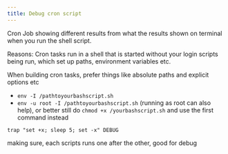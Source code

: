 ```yaml
---
title: Debug cron script
---
```


Cron Job showing different results from what the results shown on terminal when you run the shell script.

Reasons: Cron tasks run in a shell that is started without your login scripts being run, which set up paths, environment variables etc.

When building cron tasks, prefer things like absolute paths and explicit options etc

- `env -I /pathtoyourbashscript.sh`
- `env -u root -I /pathtoyourbashscript.sh` (running as root can also help), or better still do `chmod +x /yourbashscript.sh` and use the first command instead

`trap "set +x; sleep 5; set -x" DEBUG`

making sure, each scripts runs one after the other, good for debug

